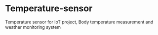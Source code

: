 # Temperature-sensor
Temperature sensor for IoT project, Body temperature measurement and weather monitoring system
